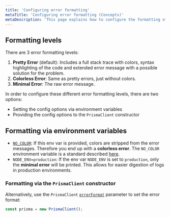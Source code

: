 ```yaml
---
title: 'Configuring error formatting'
metaTitle: 'Configuring error formatting (Concepts)'
metaDescription: 'This page explains how to configure the formatting of errors when using Prisma Client.'
---
```


## Formatting levels

There are 3 error formatting levels:

1. **Pretty Error** (default): Includes a full stack trace with colors, syntax highlighting of the code and extended error message with a possible solution for the problem.
2. **Colorless Error**: Same as pretty errors, just without colors.
3. **Minimal Error**: The raw error message.

In order to configure these different error formatting levels, there are two options:

- Setting the config options via environment variables
- Providing the config options to the `PrismaClient` constructor

## Formatting via environment variables

- [`NO_COLOR`](/orm/reference/environment-variables-reference#no_color): If this env var is provided, colors are stripped from the error messages. Therefore you end up with a **colorless error**. The `NO_COLOR` environment variable is a standard described [here](https://no-color.org/).
- `NODE_ENV=production`: If the env var `NODE_ENV` is set to `production`, only the **minimal error** will be printed. This allows for easier digestion of logs in production environments.

### Formatting via the `PrismaClient` constructor

Alternatively, use the `PrismaClient` [`errorFormat`](/orm/reference/prisma-client-reference#errorformat) parameter to set the error format:

```ts
const prisma = new PrismaClient();
```

